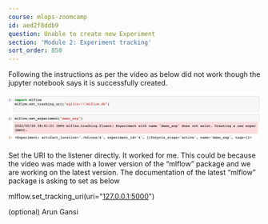 ```yaml
---
course: mlops-zoomcamp
id: aed2f8ddb9
question: Unable to create new Experiment
section: 'Module 2: Experiment tracking'
sort_order: 850
---
```


Following the instructions as per the video as below did not work though the jupyter notebook says it is successfully created.

![Image](images/mlops-zoomcamp/image_d1cb06e4.png)

Set the URI to the listener directly. It worked for me. This could be because the video was made with a lower version of the “mlflow” package and we are working on the latest version. The documentation of the latest  “mlflow” package is asking to set as below

mlflow.set_tracking_uri(uri="[127.0.0.1:5000](http://127.0.0.1:5000)")

(optional) Arun Gansi

